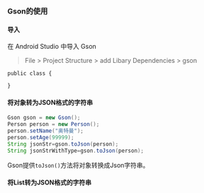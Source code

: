 ### Gson的使用

#### 导入

在 Android Studio 中导入 Gson

> File > Project Structure > add Libary Dependencies > gson

```
public class {
  
}
```



#### 将对象转为JSON格式的字符串

```Java
Gson gson = new Gson();
Person person = new Person();
person.setName("奥特曼");
person.setAge(99999);
String jsonStr=gson.toJson(person);
String jsonStrWithType=gson.toJson(person);
```

Gson提供`toJson()`方法将对象转换成Json字符串。

#### 将List转为JSON格式的字符串

```

```



